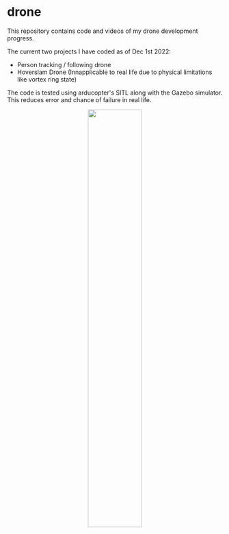 # drone
This repository contains code and videos of my drone development progress.

The current two projects I have coded as of Dec 1st 2022:
- Person tracking / following drone
- Hoverslam Drone (Innapplicable to real life due to physical limitations like vortex ring state)



The code is tested using arducopter's SITL along with the Gazebo simulator. This reduces error and chance of failure in real life.

<p align="center">
  <img width="50%" height="50%" src="https://github.com/tommyzhng/drone/blob/master/readme%20gifs/gazebo%20demo.gif">
</p>


